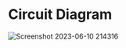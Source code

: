 # Circuit Diagram
![Screenshot 2023-06-10 214316](https://github.com/veerankitarun/drone_project/assets/61703896/daf0f8cc-cbf1-4918-8b2a-a5c4c311886d)
